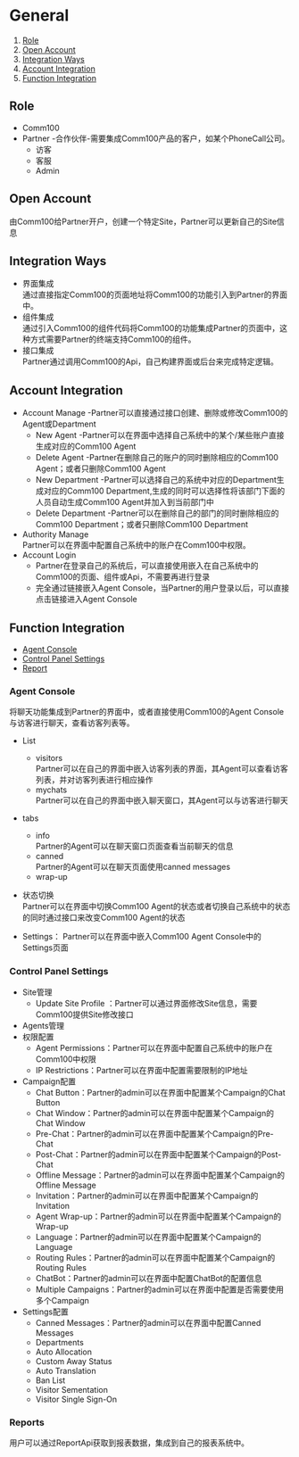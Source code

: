 # General
1. [Role](#role)
2. [Open Account](#setup-site)
3. [Integration Ways](#integration-ways)
4. [Account Integration](#account-integration)
5. [Function Integration](#function-integration)

## Role
  - Comm100 
  - Partner -合作伙伴-需要集成Comm100产品的客户，如某个PhoneCall公司。
    + 访客 
    + 客服
    + Admin

## Open Account
   由Comm100给Partner开户，创建一个特定Site，Partner可以更新自己的Site信息

## Integration Ways
  - 界面集成  
     通过直接指定Comm100的页面地址将Comm100的功能引入到Partner的界面中。
  - 组件集成    
     通过引入Comm100的组件代码将Comm100的功能集成Partner的页面中，这种方式需要Partner的终端支持Comm100的组件。
  - 接口集成   
    Partner通过调用Comm100的Api，自己构建界面或后台来完成特定逻辑。

## Account Integration
  - Account Manage -Partner可以直接通过接口创建、删除或修改Comm100的Agent或Department
     + New Agent -Partner可以在界面中选择自己系统中的某个/某些账户直接生成对应的Comm100 Agent
     + Delete Agent -Partner在删除自己的账户的同时删除相应的Comm100 Agent；或者只删除Comm100 Agent
     + New Department -Partner可以选择自己的系统中对应的Department生成对应的Comm100 Department,生成的同时可以选择性将该部门下面的人员自动生成Comm100 Agent并加入到当前部门中
     + Delete Department -Partner可以在删除自己的部门的同时删除相应的Comm100 Department；或者只删除Comm100 Department    
  - Authority Manage  
    Partner可以在界面中配置自己系统中的账户在Comm100中权限。
  - Account Login
     - Partner在登录自己的系统后，可以直接使用嵌入在自己系统中的Comm100的页面、组件或Api，不需要再进行登录
     - 完全通过链接嵌入Agent Console，当Partner的用户登录以后，可以直接点击链接进入Agent Console


## Function Integration
  - [Agent Console](#agent-console)
  - [Control Panel Settings](#control-panel-settings)
  - [Report](#report)

### Agent Console
  将聊天功能集成到Partner的界面中，或者直接使用Comm100的Agent Console与访客进行聊天，查看访客列表等。
+ List
     * visitors   
         Partner可以在自己的界面中嵌入访客列表的界面，其Agent可以查看访客列表，并对访客列表进行相应操作
     * mychats    
         Partner可以在自己的界面中嵌入聊天窗口，其Agent可以与访客进行聊天
+ tabs
     * info  
         Partner的Agent可以在聊天窗口页面查看当前聊天的信息
     * canned   
         Partner的Agent可以在聊天页面使用canned messages
     * wrap-up
+ 状态切换  
   Partner可以在界面中切换Comm100 Agent的状态或者切换自己系统中的状态的同时通过接口来改变Comm100 Agent的状态

+ Settings： Partner可以在界面中嵌入Comm100 Agent Console中的Settings页面

### Control Panel Settings
   - Site管理
     + Update Site Profile ：Partner可以通过界面修改Site信息，需要Comm100提供Site修改接口
   - Agents管理
   - 权限配置
     + Agent Permissions：Partner可以在界面中配置自己系统中的账户在Comm100中权限
     + IP Restrictions：Partner可以在界面中配置需要限制的IP地址
   - Campaign配置
     + Chat Button：Partner的admin可以在界面中配置某个Campaign的Chat Button
     + Chat Window：Partner的admin可以在界面中配置某个Campaign的Chat Window
     + Pre-Chat：Partner的admin可以在界面中配置某个Campaign的Pre-Chat
     + Post-Chat：Partner的admin可以在界面中配置某个Campaign的Post-Chat
     + Offline Message：Partner的admin可以在界面中配置某个Campaign的Offline Message
     + Invitation：Partner的admin可以在界面中配置某个Campaign的Invitation
     + Agent Wrap-up：Partner的admin可以在界面中配置某个Campaign的Wrap-up
     + Language：Partner的admin可以在界面中配置某个Campaign的Language
     + Routing Rules：Partner的admin可以在界面中配置某个Campaign的Routing Rules
     + ChatBot：Partner的admin可以在界面中配置ChatBot的配置信息
     + Multiple Campaigns：Partner的admin可以在界面中配置是否需要使用多个Campaign
   - Settings配置
     + Canned Messages：Partner的admin可以在界面中配置Canned Messages
     + Departments
     + Auto Allocation
     + Custom Away Status
     + Auto Translation
     + Ban List
     + Visitor Sementation
     + Visitor Single Sign-On  
     
### Reports
  用户可以通过ReportApi获取到报表数据，集成到自己的报表系统中。
